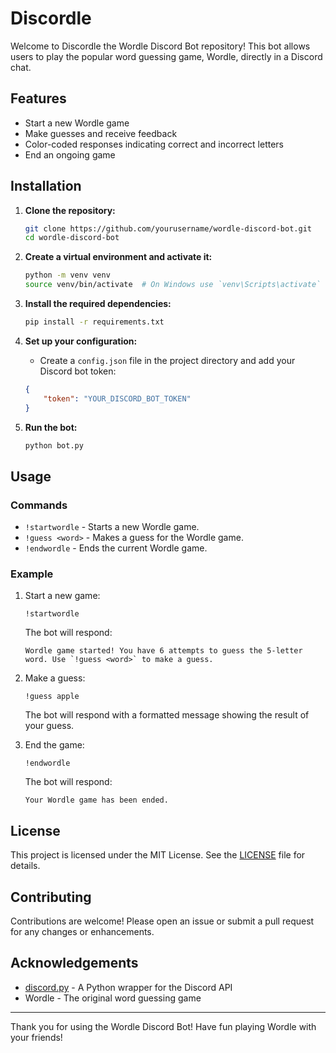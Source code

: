 # Discordle

Welcome to Discordle the Wordle Discord Bot repository! This bot allows users to play the popular word guessing game, Wordle, directly in a Discord chat.

## Features

- Start a new Wordle game
- Make guesses and receive feedback
- Color-coded responses indicating correct and incorrect letters
- End an ongoing game

## Installation

1. **Clone the repository:**

    ```bash
    git clone https://github.com/yourusername/wordle-discord-bot.git
    cd wordle-discord-bot
    ```

2. **Create a virtual environment and activate it:**

    ```bash
    python -m venv venv
    source venv/bin/activate  # On Windows use `venv\Scripts\activate`
    ```

3. **Install the required dependencies:**

    ```bash
    pip install -r requirements.txt
    ```

4. **Set up your configuration:**

    - Create a `config.json` file in the project directory and add your Discord bot token:

    ```json
    {
        "token": "YOUR_DISCORD_BOT_TOKEN"
    }
    ```

5. **Run the bot:**

    ```bash
    python bot.py
    ```

## Usage

### Commands

- `!startwordle` - Starts a new Wordle game.
- `!guess <word>` - Makes a guess for the Wordle game.
- `!endwordle` - Ends the current Wordle game.

### Example

1. Start a new game:

    ```
    !startwordle
    ```

    The bot will respond:
    ```
    Wordle game started! You have 6 attempts to guess the 5-letter word. Use `!guess <word>` to make a guess.
    ```

2. Make a guess:

    ```
    !guess apple
    ```

    The bot will respond with a formatted message showing the result of your guess.

3. End the game:

    ```
    !endwordle
    ```

    The bot will respond:
    ```
    Your Wordle game has been ended.
    ```

## License

This project is licensed under the MIT License. See the [LICENSE](LICENSE) file for details.

## Contributing

Contributions are welcome! Please open an issue or submit a pull request for any changes or enhancements.

## Acknowledgements

- [discord.py](https://github.com/Rapptz/discord.py) - A Python wrapper for the Discord API
- Wordle - The original word guessing game

---

Thank you for using the Wordle Discord Bot! Have fun playing Wordle with your friends!
